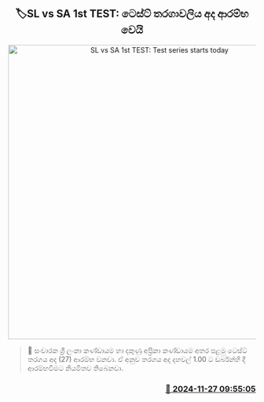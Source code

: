 <p align='center'><b><h2 align='center' title='SL vs SA 1st TEST: Test series starts today'>🏷SL vs SA 1st TEST: ටෙස්ට් තරගාවලිය අද ආරම්භ වෙයි</h2></b></p>
<p align='center'><img src='https://helakuru.sgp1.cdn.digitaloceanspaces.com/esana/images/lib/South-Africa-test.jpg' width='600' alt='SL vs SA 1st TEST: Test series starts today'></p>

>📝 සංචාරක ශ්‍රී ලංකා කණ්ඩායම හා දකුණු අප්‍රිකා කණ්ඩායම අතර පළමු ටෙස්ට් තරගය අද (27) ආරම්භ වනවා.
ඒ අනුව තරගය අද දහවල් 1.00 ට ඩර්බන්හි දී ආරම්භවීමට නියමිතව තිබෙනවා.


<h3 align='right'><a href='https://www.helakuru.lk/esana/p/105491/'>📅 2024-11-27 09:55:05</a></h3>
